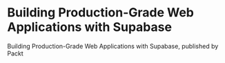 # Building Production-Grade Web Applications with Supabase
Building Production-Grade Web Applications with Supabase, published by Packt
